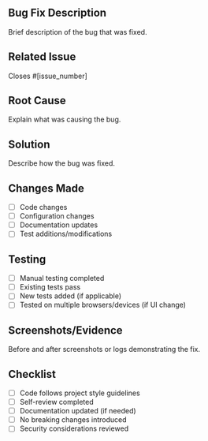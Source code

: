 ## Bug Fix Description
Brief description of the bug that was fixed.

## Related Issue
Closes #[issue_number]

## Root Cause
Explain what was causing the bug.

## Solution
Describe how the bug was fixed.

## Changes Made
- [ ] Code changes
- [ ] Configuration changes
- [ ] Documentation updates
- [ ] Test additions/modifications

## Testing
- [ ] Manual testing completed
- [ ] Existing tests pass
- [ ] New tests added (if applicable)
- [ ] Tested on multiple browsers/devices (if UI change)

## Screenshots/Evidence
Before and after screenshots or logs demonstrating the fix.

## Checklist
- [ ] Code follows project style guidelines
- [ ] Self-review completed
- [ ] Documentation updated (if needed)
- [ ] No breaking changes introduced
- [ ] Security considerations reviewed